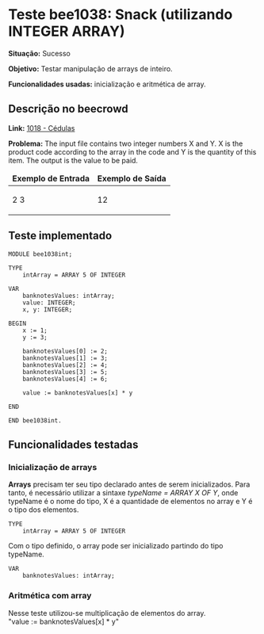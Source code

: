 # Teste bee1038: Snack (utilizando INTEGER ARRAY)
<b>Situação:</b> Sucesso

<b>Objetivo:</b> Testar manipulação de arrays de inteiro.

<b>Funcionalidades usadas:</b> inicialização e aritmética de array.

## Descrição no beecrowd

<b>Link:</b> [1018 - Cédulas](https://www.beecrowd.com.br/judge/en/problems/view/1038)

<b>Problema:</b> The input file contains two integer numbers X and Y. X is the product code according to the array in the code and Y is the quantity of this item. The 
output is the value to be paid.

<table>
<thead>
<tr>
  <td><b>Exemplo de Entrada</b></td>
  <td><b>Exemplo de Saída</b></td>
</tr>
</thead>
<tbody>
<tr>
<td class="division">
<p>
2 3</p>
</td>
<td>
<p>
12 </p>
</td>
</tr>
</tbody>
</table>

## Teste implementado

```
MODULE bee1038int;

TYPE
    intArray = ARRAY 5 OF INTEGER

VAR
    banknotesValues: intArray;
    value: INTEGER;
    x, y: INTEGER;

BEGIN
    x := 1;
    y := 3;

    banknotesValues[0] := 2;
    banknotesValues[1] := 3;
    banknotesValues[2] := 4;
    banknotesValues[3] := 5;
    banknotesValues[4] := 6;

    value := banknotesValues[x] * y

END

END bee1038int.
```

## Funcionalidades testadas
### Inicialização de arrays

<b>Arrays</b> precisam ter seu tipo declarado antes de serem inicializados. Para tanto, é necessário utilizar a sintaxe <i>typeName = ARRAY X OF Y</i>, onde typeName é o nome do tipo, X é a quantidade de elementos no array e Y é o tipo dos elementos.

```
TYPE
	intArray = ARRAY 5 OF INTEGER
```
Com o tipo definido, o array pode ser inicializado partindo do tipo typeName.

```
VAR
	banknotesValues: intArray;
```

### Aritmética com array

Nesse teste utilizou-se multiplicação de elementos do array.
<br>"value := banknotesValues[x] * y"
